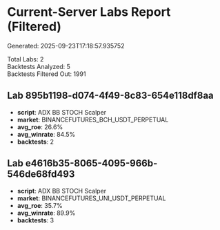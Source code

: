 # Current-Server Labs Report (Filtered)

Generated: 2025-09-23T17:18:57.935752

Total Labs: 2  
Backtests Analyzed: 5  
Backtests Filtered Out: 1991  

## Lab 895b1198-d074-4f49-8c83-654e118df8aa
- **script**: ADX BB STOCH Scalper
- **market**: BINANCEFUTURES_BCH_USDT_PERPETUAL
- **avg_roe**: 26.6%
- **avg_winrate**: 84.5%
- **backtests**: 2

## Lab e4616b35-8065-4095-966b-546de68fd493
- **script**: ADX BB STOCH Scalper
- **market**: BINANCEFUTURES_UNI_USDT_PERPETUAL
- **avg_roe**: 35.7%
- **avg_winrate**: 89.9%
- **backtests**: 3
